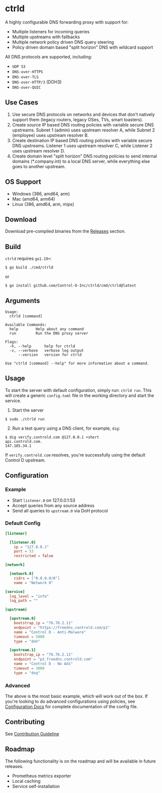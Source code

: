 # ctrld
A highly configurable DNS forwarding proxy with support for:
- Multiple listeners for incoming queries
- Multiple upstreams with fallbacks
- Multiple network policy driven DNS query steering
- Policy driven domain based "split horizon" DNS with wildcard support

All DNS protocols are supported, including:
- `UDP 53`
- `DNS-over-HTTPS`
- `DNS-over-TLS`
- `DNS-over-HTTP/3` (DOH3)
- `DNS-over-QUIC`

## Use Cases
1. Use secure DNS protocols on networks and devices that don't natively support them (legacy routers, legacy OSes, TVs, smart toasters).
2. Create source IP based DNS routing policies with variable secure DNS upstreams. Subnet 1 (admin) uses upstream resolver A, while Subnet 2 (employee) uses upstream resolver B.
3. Create destination IP based DNS routing policies with variable secure DNS upstreams. Listener 1 uses upstream resolver C, while Listener 2 uses upstream resolver D.
4. Create domain level "split horizon" DNS routing policies to send internal domains (*.company.int) to a local DNS server, while everything else goes to another upstream.


## OS Support
- Windows (386, amd64, arm)
- Mac (amd64, arm64)
- Linux (386, amd64, arm, mips)

## Download
Download pre-compiled binaries from the [Releases](https://github.com/Control-D-Inc/ctrld/releases) section.

## Build
`ctrld` requires `go1.19+`:

```shell
$ go build ./cmd/ctrld
```

or

```shell
$ go install github.com/Control-D-Inc/ctrld/cmd/ctrld@latest
```

## Arguments
```
Usage:
  ctrld [command]

Available Commands:
  help        Help about any command
  run         Run the DNS proxy server

Flags:
  -h, --help      help for ctrld
  -v, --verbose   verbose log output
      --version   version for ctrld

Use "ctrld [command] --help" for more information about a command.
```

## Usage
To start the server with default configuration, simply run: `ctrld run`. This will create a generic `config.toml` file in the working directory and start the service.
1. Start the server
  ```
  $ sudo ./ctrld run
  ```

2. Run a test query using a DNS client, for example, `dig`:
  ```
  $ dig verify.controld.com @127.0.0.1 +short
  api.controld.com.
  147.185.34.1
  ```

If `verify.controld.com` resolves, you're successfully using the default Control D upstream.


## Configuration
### Example
- Start `listener.0` on 127.0.0.1:53
- Accept queries from any source address
- Send all queries to `upstream.0` via DoH protocol

### Default Config
```toml
[listener]

  [listener.0]
    ip = "127.0.0.1"
    port = 53
    restricted = false

[network]

  [network.0]
    cidrs = ["0.0.0.0/0"]
    name = "Network 0"

[service]
  log_level = "info"
  log_path = ""

[upstream]

  [upstream.0]
    bootstrap_ip = "76.76.2.11"
    endpoint = "https://freedns.controld.com/p1"
    name = "Control D - Anti-Malware"
    timeout = 5000
    type = "doh"

  [upstream.1]
    bootstrap_ip = "76.76.2.11"
    endpoint = "p2.freedns.controld.com"
    name = "Control D - No Ads"
    timeout = 3000
    type = "doq"

```

### Advanced
The above is the most basic example, which will work out of the box. If you're looking to do advanced configurations using policies, see [Configuration Docs](docs/config.md) for complete documentation of the config file.

## Contributing

See [Contribution Guideline](./docs/contributing.md)

## Roadmap
The following functionality is on the roadmap and will be available in future releases.
- Prometheus metrics exporter
- Local caching
- Service self-installation
